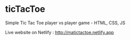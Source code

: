 # ticTacToe

Simple Tic Tac Toe player vs player game - HTML, CSS, JS

Live website on Netlify : http://matictactoe.netlify.app
